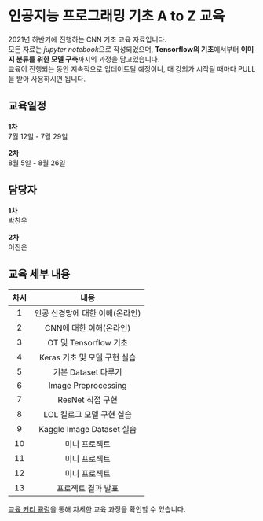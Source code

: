 # 인공지능 프로그래밍 기초 A to Z 교육

2021년 하반기에 진행하는 CNN 기초 교육 자료입니다.  
모든 자료는 *jupyter notebook*으로 작성되었으며, **Tensorflow의 기초**에서부터 **이미지 분류를 위한 모델 구축**까지의 과정을 담고있습니다.  
교육이 진행되는 동안 지속적으로 업데이트될 예정이니, 매 강의가 시작될 때마다 PULL을 받아 사용하시면 됩니다.


## 교육일정

__1차__   
  7월 12일 - 7월 29일  
  
__2차__   
  8월 5일 - 8월 26일

## 담당자

__1차__  
  박찬우
  
__2차__  
  이진은

## 교육 세부 내용

| 차시 | 내용
|:---:|:---:|
| 1 | 인공 신경망에 대한 이해(온라인)|
| 2 | CNN에 대한 이해(온라인) |
| 3 | OT 및 Tensorflow 기초 |
| 4 | Keras 기초 및 모델 구현 실습 |
| 5 | 기본 Dataset 다루기 |
| 6 | Image Preprocessing | 
| 7 | ResNet 직접 구현 | 
| 8 | LOL 킬로그 모델 구현 실습 |
| 9 | Kaggle Image Dataset 실습 | 
| 10 | 미니 프로젝트 |
| 11 | 미니 프로젝트 |
| 12 | 미니 프로젝트 |
| 13 | 프로젝트 결과 발표 |


[교육 커리 큘럼](https://www.baeulang.kr/bbs/board.php?bo_table=AI&wr_id=16&sca=부산)을 통해 자세한 교육 과정을 확인할 수 있습니다.


